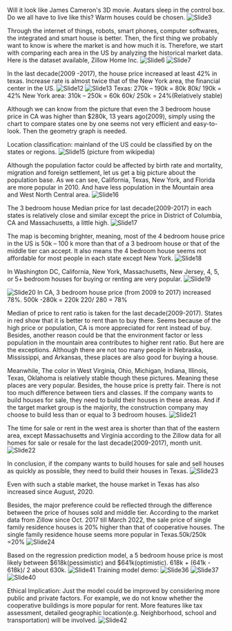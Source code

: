 Will it look like James Cameron's 3D movie.  Avatars sleep in the control box. Do we all have to live like this? Warm houses could be chosen.
![Slide3](https://user-images.githubusercontent.com/101145370/165826312-bdd80571-5267-487b-a30f-e523132ac199.PNG)

Through the internet of things, robots, smart phones, computer softwares, the  integrated and smart house is better. Then, the first thing we probably want to know is where the market is and how much it is. Therefore, we start with comparing each area in the US by analyzing the historical market data.
Here is the dataset available, Zillow Home Inc.
![Slide6](https://user-images.githubusercontent.com/101145370/165826386-c7d4e3fc-33d1-46c5-a090-34ef68a783c7.PNG)
![Slide7](https://user-images.githubusercontent.com/101145370/165826448-f506b243-ce10-4436-ab3b-dbd96a25264c.PNG)

In the last decade(2009 -2017), the house price increased at least 42% in texas. Increase rate is almost twice that of the New York area, the financial center in the US.
![Slide12](https://user-images.githubusercontent.com/101145370/165826651-73854c9f-acb4-48a8-9ea0-0980f3c3bfd7.PNG)
![Slide13](https://user-images.githubusercontent.com/101145370/165828020-9827ba96-201e-4016-b6d3-9effaae910b1.PNG)
Texas:
270k – 190k = 80k
80k/ 190k = 42%
New York area:
310k – 250k = 60k
60k/ 250k = 24%(Relatively stable)

Although we can know from the picture that even the 3 bedroom house price in CA was higher than $280k, 13 years ago(2009), simply using the chart to compare states one by one seems not very efficient and easy-to-look. Then the geometry graph is needed.

Location classification:
mainland of the US could be classified by on the states or regions.
![Slide15](https://user-images.githubusercontent.com/101145370/165826759-629837ef-6d36-4aeb-91d1-c032d6a84eb7.PNG)
(picture from wikipedia)

Although the population factor could be affected by birth rate and mortality, migration and foreign settlement, let us get a big picture about the population base. As we can see, California, Texas, New York, and Florida are more popular in 2010. And have less population in the Mountain area and West North Central area.
![Slide16](https://user-images.githubusercontent.com/101145370/165826772-cba8cbcf-7fb5-4fb6-9e05-cb7b9ff95c04.PNG)

The 3 bedroom house Median price for last decade(2009-2017) in each states is relatively close and similar except the price in District of Columbia, CA and Massachusetts, a little high.
![Slide17](https://user-images.githubusercontent.com/101145370/165826786-10c76b99-f573-443e-a661-f0a13ee212ef.PNG)

The map is becoming brighter, meaning, most of the 4 bedroom house price in the US is 50k – 100 k more than that of a 3 bedroom house or that of the middle tier can accept. It also means the 4 bedroom house seems not affordable for most people in each state except New York.
![Slide18](https://user-images.githubusercontent.com/101145370/165826788-ab91bdcf-98e5-41a2-86f7-f002cc0bd660.PNG)

In Washington DC, California, New York, Massachusetts, New Jersey, 4, 5, or 5+ bedroom houses for buying or renting are very popular.
![Slide19](https://user-images.githubusercontent.com/101145370/165826799-a2dd13b8-4045-4653-b56c-41f43b4e125f.PNG)

![Slide20](https://user-images.githubusercontent.com/101145370/165826804-ab285fa3-69ee-4847-90bf-5a24de2f6592.PNG)
In CA, 3 bedroom house price (from 2009 to 2017) increased 78%.
500k -280k = 220k
220/ 280 = 78%

Median of price to rent ratio is taken for the last decade(2009-2017). States in red show that it is better to rent than to buy there. Seems because of the high price or population, CA is more appreciated for rent instead of buy.
Besides, another reason could be that the environment factor or less population in the mountain area contributes to higher rent ratio. But here are the exceptions. Although there are not too many people in Nebraska, Mississippi, and Arkansas, these places are also good for buying a house.

Meanwhile, The color in West Virginia, Ohio, Michigan, Indiana, Illinois, Texas, Oklahoma is relatively stable though these pictures. Meaning these places are very popular. Besides, the house price is pretty fair. There is not too much difference between tiers and classes. If the company wants to build houses for sale, they need to build their houses in these areas. And if the target market group is the majority, the construction company may choose to build less than or equal to 3 bedroom houses.
![Slide21](https://user-images.githubusercontent.com/101145370/165826832-8c9e8e9e-ea3c-4229-b6a0-c02165d0048d.PNG)

The time for sale or rent in the west area is shorter than that of the eastern area, except Massachusetts and Virginia according to the Zillow data for all homes for sale or resale for the last decade(2009-2017), month unit.
![Slide22](https://user-images.githubusercontent.com/101145370/165826837-cb069e46-c256-4e28-8274-b322658f2d4d.PNG)

In conclusion, if the company wants to build houses for sale and sell houses as quickly as possible, they need to build their houses in Texas.
![Slide23](https://user-images.githubusercontent.com/101145370/165826841-d1dc5ff4-8e7f-45e1-98b9-eb1c7cb86127.PNG)

Even with such a stable market, the house market in Texas has also increased since August, 2020. 

Besides, the major preference could be reflected  through the difference between the price of houses sold and middle tier. According to the market data from Zillow since Oct. 2017 till March 2022, the sale price of single family residence houses is 20% higher than that of cooperative houses. The single family residence house seems more popular in Texas.50k/250k =20%
![Slide24](https://user-images.githubusercontent.com/101145370/165826872-8180713c-2df1-4092-b025-74aefd3caf1b.PNG)

Based on the regression prediction model, a 5 bedroom house price is most likely between $618k(pessimistic) and $641k(optimistic). 618k + (641k - 618k)/ 2 about 630k.
![Slide41](https://user-images.githubusercontent.com/101145370/165833306-1926bfff-a3d0-4627-ac36-72364439a279.PNG)
Training model demo:
![Slide36](https://user-images.githubusercontent.com/101145370/165833242-7e959dbd-83d2-45c1-bce0-94397c7950c4.PNG)
![Slide37](https://user-images.githubusercontent.com/101145370/165833263-855e83c4-5075-4d3e-b20b-43e70344109c.PNG)
![Slide40](https://user-images.githubusercontent.com/101145370/165833292-e2db0bb4-b6a8-4463-93c9-8f909ce4aa39.PNG)

Ethical Implication:
Just the model could be improved by considering more public and private factors. For example, we do not know whether the cooperative buildings is more popular for rent. More features like tax assessment, detailed geographic location(e.g. Neighborhood, school and transportation) will be involved.
![Slide42](https://user-images.githubusercontent.com/101145370/165833654-5c2a4877-fc63-4789-9974-8f4b12e61240.PNG)



